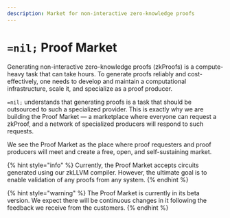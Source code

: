 ```yaml
---
description: Market for non-interactive zero-knowledge proofs
---
```


# `=nil;` Proof Market

Generating non-interactive zero-knowledge proofs (zkProofs) is a compute-heavy task that can take hours.
To generate proofs reliably and cost-effectively, one needs to develop and maintain
a computational infrastructure, scale it, and specialize as a proof producer.

`=nil;` understands that generating proofs is a task that should be outsourced to such
a specialized provider.
This is exactly why we are building the Proof Market — a marketplace where everyone can request a zkProof,
and a network of specialized producers will respond to such requests.

We see the Proof Market as the place where proof requesters and proof producers will meet
and create a free, open, and self-sustaining market.



{% hint style="info" %}
Currently, the Proof Market accepts circuits generated using our zkLLVM compiler.
However, the ultimate goal is to enable validation of any proofs from any system.
{% endhint %}

{% hint style="warning" %}
The Proof Market is currently in its beta version.
We expect there will be continuous changes in it following the feedback we receive from the customers.
{% endhint %}

